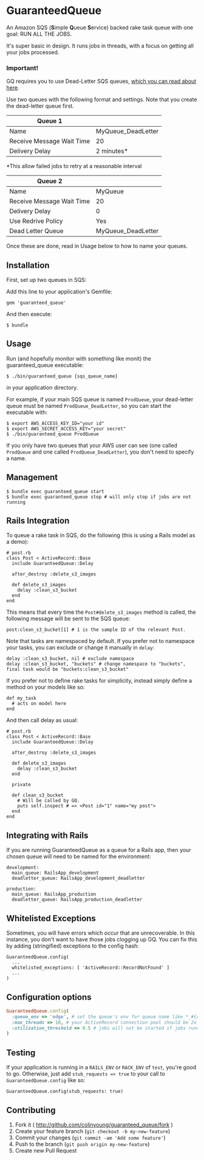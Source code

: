 # GuaranteedQueue

An Amazon SQS (<b>S</b>imple <b>Q</b>ueue <b>S</b>ervice) backed rake task queue with one goal: RUN ALL THE JOBS.

It's super basic in design. It runs jobs in threads, with a focus on getting all your jobs processed.

### Important!

GQ requires you to use Dead-Letter SQS queues, [which you can read about here](http://docs.aws.amazon.com/AWSSimpleQueueService/latest/SQSDeveloperGuide/SQSDeadLetterQueue.html).

Use two queues with the following format and settings. Note that you create the dead-letter queue first.

| Queue 1 ||
| ----------| ------------- |
| Name | MyQueue_DeadLetter |
| Receive Message Wait Time | 20 |
| Delivery Delay | 2 minutes* |

*This allow failed jobs to retry at a reasonable interval

| Queue 2 ||
| ---------|-------------- |
| Name | MyQueue |
| Receive Message Wait Time | 20 |
| Delivery Delay | 0 |
| Use Redrive Policy | Yes |
| Dead Letter Queue | MyQueue_DeadLetter |

Once these are done, read in Usage below to how to name your queues.

## Installation

First, set up two queues in SQS:

Add this line to your application's Gemfile:

    gem 'guaranteed_queue'

And then execute:

    $ bundle

## Usage

Run (and hopefully monitor with something like monit) the guaranteed_queue executable:

    $ ./bin/guaranteed_queue {sqs_queue_name}

in your application directory.

For example, if your main SQS queue is named `ProdQueue`, your dead-letter queue
must be named `ProdQueue_DeadLetter`, so you can start the executable with:

    $ export AWS_ACCESS_KEY_ID="your id"
    $ export AWS_SECRET_ACCESS_KEY="your secret"
    $ ./bin/guaranteed_queue ProdQueue

If you only have two queues that your AWS user can see (one called `ProdQueue` and one called `ProdQueue_DeadLetter`), you don't need to specify a name.

## Management

    $ bundle exec guaranteed_queue start
    $ bundle exec guaranteed_queue stop # will only stop if jobs are not running

## Rails Integration

To queue a rake task in SQS, do the following (this is using a Rails model as a demo):

    # post.rb
    class Post < ActiveRecord::Base
      include GuaranteedQueue::Delay

      after_destroy :delete_s3_images

      def delete_s3_images
        delay :clean_s3_bucket
      end
    end

This means that every time the `Post#delete_s3_images` method is called, the following message will be sent to the SQS queue:

    post:clean_s3_bucket[1] # 1 is the sample ID of the relevant Post.

Note that tasks are namespaced by default. If you prefer not to namespace your tasks, you can exclude or change it manually in `delay`:

    delay :clean_s3_bucket, nil # exclude namespace
    delay :clean_s3_bucket, "buckets" # change namespace to "buckets", final task would be "buckets:clean_s3_bucket"

If you prefer not to define rake tasks for simplicity, instead simply define a method on your models like so:

    def my_task
      # acts on model here
    end

And then call delay as usual:

    # post.rb
    class Post < ActiveRecord::Base
      include GuaranteedQueue::Delay

      after_destroy :delete_s3_images

      def delete_s3_images
        delay :clean_s3_bucket
      end

      private

      def clean_s3_bucket
        # Will be called by GQ.
        puts self.inspect # => <Post id="1" name="my post">
      end
    end

## Integrating with Rails

If you are running GuaranteedQueue as a queue for a Rails app, then your chosen queue will need to be named for the environment:

    development:
      main_queue: RailsApp_development
      deadletter_queue: RailsApp_development_deadletter

    production:
      main_queue: RailsApp_production
      deadletter_queue: RailsApp_production_deadletter

## Whitelisted Exceptions

Sometimes, you will have errors which occur that are unrecoverable. In this instance, you don't want to have those jobs clogging up GQ. You can fix this by adding (stringified) exceptions to the config hash:

    GuaranteedQueue.config(
      ...
      whitelisted_exceptions: [ 'ActiveRecord::RecordNotFound' ]
      ...
    )

## Configuration options

```ruby
GuaranteedQueue.config(
  :queue_env => 'edge', # set the queue's env for queue name like *_#{queue_env}
  :max_threads => 10, # your ActiveRecord connection pool should be 2x this number
  :utilization_threshold => 0.5 # jobs will not be started if jobs running / max_threads > this ratio
)
```

## Testing

If your application is running in a `RAILS_ENV` or `RACK_ENV` of `test`, you're good to go. Otherwise, just add `stub_requests => true` to your call to `GuaranteedQueue.config` like so:

    GuaranteedQueue.config(stub_requests: true)

## Contributing

1. Fork it ( http://github.com/colinyoung/guaranteed_queue/fork )
2. Create your feature branch (`git checkout -b my-new-feature`)
3. Commit your changes (`git commit -am 'Add some feature'`)
4. Push to the branch (`git push origin my-new-feature`)
5. Create new Pull Request
